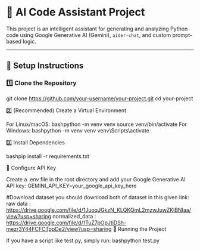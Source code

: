 # 🤖 AI Code Assistant Project

This project is an intelligent assistant for generating and analyzing Python code using Google Generative AI (Gemini), `aider-chat`, and custom prompt-based logic.

---

## 🔧 Setup Instructions

### 1️⃣ Clone the Repository

git clone https://github.com/your-username/your-project.git
cd your-project

2️⃣ (Recommended) Create a Virtual Environment

For Linux/macOS:
bashpython -m venv venv
source venv/bin/activate
For Windows:
bashpython -m venv venv
venv\Scripts\activate

3️⃣ Install Dependencies

bashpip install -r requirements.txt

🔐 Configure API Key

Create a .env file in the root directory and add your Google Generative AI API key:
GEMINI_API_KEY=your_google_api_key_here

#Download dataset
you should download both of dataset in this given link:
raw data : https://drive.google.com/file/d/1JuoqJGkzN_KLQKQmL2mzwJuwZKlBNIaa/view?usp=sharing
normalized_data : https://drive.google.com/file/d/1TuZ7pOpJtiDSh-mezr3Y44FCFCTppDe2/view?usp=sharing
🚀 Running the Project

If you have a script like test.py, simply run:
bashpython test.py

